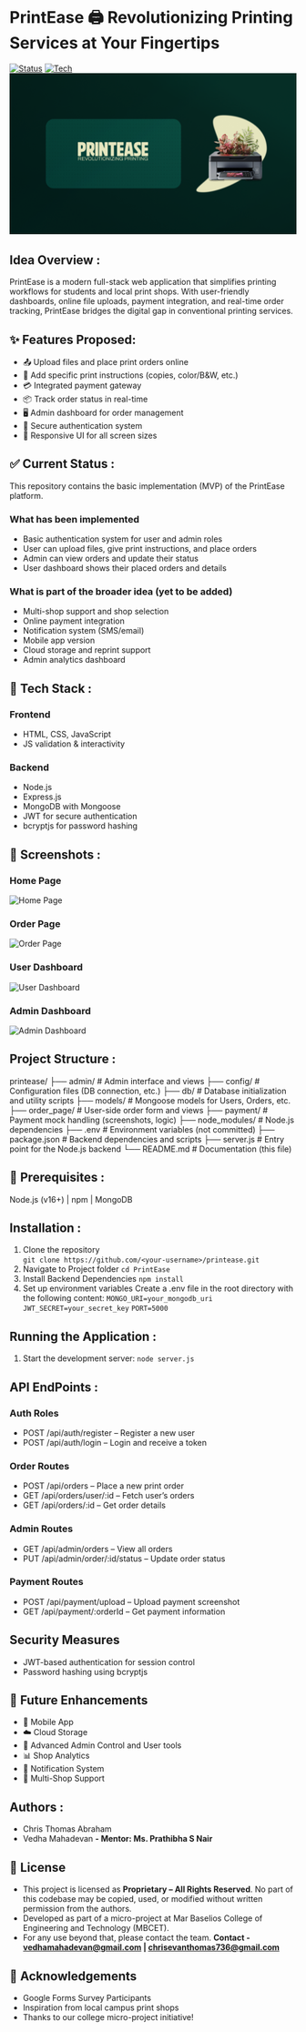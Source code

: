 # PrintEase 🖨️ Revolutionizing Printing Services at Your Fingertips
[![Status](https://img.shields.io/badge/status-in%20progress-yellow)]()
[![Tech](https://img.shields.io/badge/built%20with-HTML%2C%20CSS%2C%20JavaScript-blue)]()
<img src="media/Thumbnail.png">

## Idea Overview :
PrintEase is a modern full-stack web application that simplifies printing workflows for students and local print shops. With user-friendly dashboards, online file uploads, payment integration, and real-time order tracking, PrintEase bridges the digital gap in conventional printing services.

## ✨ Features Proposed: 
- 📤 Upload files and place print orders online
- 📝 Add specific print instructions (copies, color/B&W, etc.)
- 💳 Integrated payment gateway
- 📦 Track order status in real-time
- 🖥️ Admin dashboard for order management
- 🔐 Secure authentication system
- 📱 Responsive UI for all screen sizes

## ✅ Current Status : 
This repository contains the basic implementation (MVP) of the PrintEase platform.
### What has been implemented
  - Basic authentication system for user and admin roles
  - User can upload files, give print instructions, and place orders
  - Admin can view orders and update their status
  - User dashboard shows their placed orders and details
### What is part of the broader idea (yet to be added)
  - Multi-shop support and shop selection
  - Online payment integration
  - Notification system (SMS/email)
  - Mobile app version
  - Cloud storage and reprint support
  - Admin analytics dashboard

## 🧰 Tech Stack :
### Frontend
- HTML, CSS, JavaScript
- JS validation & interactivity
### Backend
- Node.js
- Express.js
- MongoDB with Mongoose
- JWT for secure authentication
- bcryptjs for password hashing

## 📸 Screenshots :
### Home Page
![Home Page](screenshots/home.png)
### Order Page
![Order Page](screenshots/order.png)
### User Dashboard
![User Dashboard](screenshots/user_dashboard.png)
### Admin Dashboard
![Admin Dashboard](screenshots/admin_dashboard.png)

## Project Structure : 
printease/
├── admin/                     # Admin interface and views
├── config/                    # Configuration files (DB connection, etc.)
├── db/                        # Database initialization and utility scripts
├── models/                    # Mongoose models for Users, Orders, etc.
├── order_page/                # User-side order form and views
├── payment/                   # Payment mock handling (screenshots, logic)
├── node_modules/              # Node.js dependencies
├── .env                       # Environment variables (not committed)
├── package.json               # Backend dependencies and scripts
├── server.js                  # Entry point for the Node.js backend
└── README.md                  # Documentation (this file)

## 🚀 Prerequisites : 
Node.js (v16+) | npm | MongoDB

## Installation :
1. Clone the repository  
   ```git clone https://github.com/<your-username>/printease.git```
2. Navigate to Project folder
```cd PrintEase```
3. Install Backend Dependencies
```npm install```
4. Set up environment variables
Create a .env file in the root directory with the following content:
```MONGO_URI=your_mongodb_uri```
```JWT_SECRET=your_secret_key```
```PORT=5000```

## Running the Application :
1. Start the development server:
```node server.js```

## API EndPoints :
### Auth Roles
  - POST /api/auth/register – Register a new user
  - POST /api/auth/login – Login and receive a token
###  Order Routes
  - POST /api/orders – Place a new print order
  - GET /api/orders/user/:id – Fetch user’s orders
  - GET /api/orders/:id – Get order details
### Admin Routes
  - GET /api/admin/orders – View all orders
  - PUT /api/admin/order/:id/status – Update order status
### Payment Routes
  - POST /api/payment/upload – Upload payment screenshot
  - GET /api/payment/:orderId – Get payment information

## Security Measures
  - JWT-based authentication for session control
  - Password hashing using bcryptjs

## 🔮 Future Enhancements
  - 📱 Mobile App
  - ☁️ Cloud Storage
  - 🧾 Advanced Admin Control and User tools 
  - 📊 Shop Analytics
  - 🔔 Notification System
  - 🧩 Multi-Shop Support

## Authors : 
  - Chris Thomas Abraham
  - Vedha Mahadevan
  **- Mentor: Ms. Prathibha S Nair**

## 📜 License
- This project is licensed as **Proprietary – All Rights Reserved**. No part of this codebase may be copied, used, or modified without written permission from the authors.
- Developed as part of a micro-project at Mar Baselios College of Engineering and Technology (MBCET).
- For any use beyond that, please contact the team.
**Contact - vedhamahadevan@gmail.com | chrisevanthomas736@gmail.com**

## 🌟 Acknowledgements
  - Google Forms Survey Participants
  - Inspiration from local campus print shops
  - Thanks to our college micro-project initiative!
